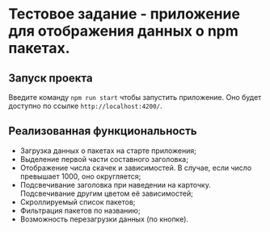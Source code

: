 # Тестовое задание - приложение для отображения данных о npm пакетах.

## Запуск проекта

Введите команду `npm run start` чтобы запустить приложение. Оно будет доступно по ссылке `http://localhost:4200/`.

## Реализованная функциональность

- Загрузка данных о пакетах на старте приложения;
- Выделение первой части составного заголовка;
- Отображение числа скачек и зависимостей. В случае, если число превышает 1000, оно округляется;
- Подсвечивание заголовка при наведении на карточку. Подсвечивание другим цветом её зависимостей;
- Скроллируемый список пакетов;
- Фильтрация пакетов по названию;
- Возможность перезагрузки данных (по кнопке).
